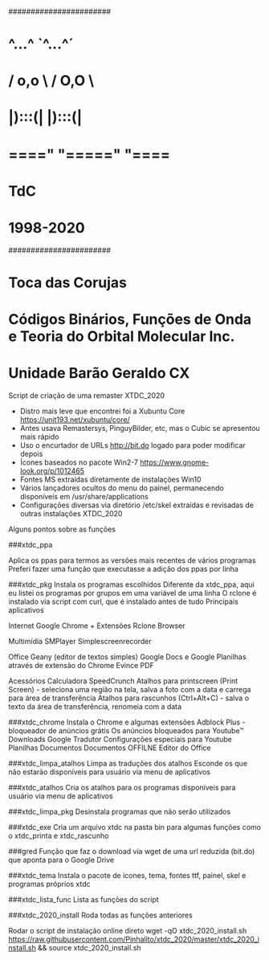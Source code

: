 #######################
#    ^...^  `^...^´   #
#   / o,o \ / O,O \   #
#   |):::(| |):::(|   #
# ====" "=====" "==== #
#         TdC         #
#      1998-2020      #
#######################
# Toca das Corujas
# Códigos Binários, Funções de Onda e Teoria do Orbital Molecular Inc.
# Unidade Barão Geraldo CX

Script de criação de uma remaster XTDC_2020

- Distro mais leve que encontrei foi a Xubuntu Core https://unit193.net/xubuntu/core/
- Antes usava Remastersys, PinguyBilder, etc, mas o Cubic se apresentou  mais rápido
- Uso o encurtador de URLs http://bit.do logado para poder modificar depois
- Ícones baseados no pacote Win2-7 https://www.gnome-look.org/p/1012465
- Fontes MS extraídas diretamente de instalações Win10
- Vários lançadores ocultos do menu do painel, permanecendo disponíveis em /usr/share/applications
- Configurações diversas via diretório /etc/skel extraídas e revisadas de outras instalações XTDC_2020


Alguns pontos sobre as funções

###xtdc_ppa

Aplica os ppas para termos as versões mais recentes de vários programas
Preferi fazer uma função que executasse a adição dos ppas por linha


###xtdc_pkg
Instala os programas escolhidos
Diferente da xtdc_ppa, aqui eu listei os programas por grupos em uma variável de uma linha
O rclone é instalado via script com curl, que é instalado antes de tudo
Principais aplicativos

Internet
     Google Chrome + Extensões
     Rclone Browser
     
Multimídia
     SMPlayer
     Simplescreenrecorder
     
Office
     Geany (editor de textos simples)
     Google Docs e Google Planilhas através de extensão do Chrome
     Evince PDF
     
Acessórios
     Calculadora SpeedCrunch
     Atalhos para printscreen (Print Screen) - seleciona uma região na tela, salva a foto com a data e carrega para área de transferência
     Atalhos para rascunhos (Ctrl+Alt+C) - salva o texto da área de transferência, renomeia com a data


###xtdc_chrome
Instala o Chrome e algumas extensões
     Adblock Plus - bloqueador de anúncios grátis
     Os anúncios bloqueados para Youtube™
     Downloads
     Google Tradutor
     Configurações especiais para Youtube
     Planilhas
     Documentos
     Documentos OFFILNE
     Editor do Office


###xtdc_limpa_atalhos
Limpa as traduções dos atalhos
Esconde os que não estarão disponíveis para usuário via menu de aplicativos


###xtdc_atalhos
Cria os atalhos para os programas disponíveis para usuário via menu de aplicativos


###xtdc_limpa_pkg
Desinstala programas que não serão utilizados

###xtdc_exe
Cria um arquivo xtdc na pasta bin para algumas funções como o xtdc_printa e xtdc_rascunho

###gred
Função que faz o download via wget de uma url reduzida (bit.do) que aponta para o Google Drive


###xtdc_tema
Instala o pacote de ícones, tema, fontes ttf, painel, skel e programas próprios xtdc


###xtdc_lista_func
Lista as funções do script


###xtdc_2020_install
Roda todas as funções anteriores

Rodar o script de instalação online direto
wget -qO xtdc_2020_install.sh https://raw.githubusercontent.com/Pinhalito/xtdc_2020/master/xtdc_2020_install.sh && source xtdc_2020_install.sh

